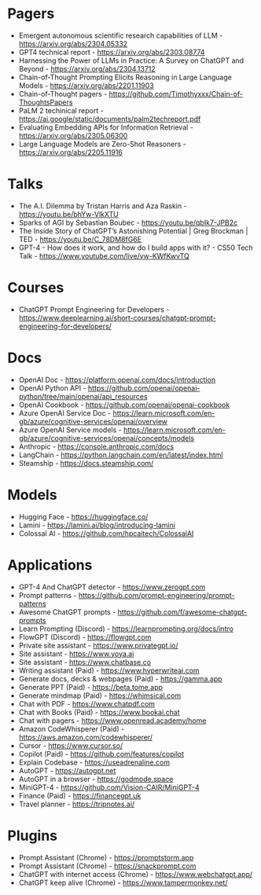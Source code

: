 # Pagers
- Emergent autonomous scientific research capabilities of LLM - https://arxiv.org/abs/2304.05332
- GPT4 technical report - https://arxiv.org/abs/2303.08774
- Harnessing the Power of LLMs in Practice: A Survey on ChatGPT and Beyond - https://arxiv.org/abs/2304.13712
- Chain-of-Thought Prompting Elicits Reasoning in Large Language Models - https://arxiv.org/abs/2201.11903
- Chain-of-Thought pagers - https://github.com/Timothyxxx/Chain-of-ThoughtsPapers
- PaLM 2 techinical report - https://ai.google/static/documents/palm2techreport.pdf
- Evaluating Embedding APIs for Information Retrieval - https://arxiv.org/abs/2305.06300
- Large Language Models are Zero-Shot Reasoners - https://arxiv.org/abs/2205.11916

# Talks
- The A.I. Dilemma by Tristan Harris and Aza Raskin - https://youtu.be/bhYw-VlkXTU
- Sparks of AGI by Sebastian Boubec - https://youtu.be/qbIk7-JPB2c
- The Inside Story of ChatGPT’s Astonishing Potential | Greg Brockman | TED - https://youtu.be/C_78DM8fG6E
- GPT-4 - How does it work, and how do I build apps with it? - CS50 Tech Talk - https://www.youtube.com/live/vw-KWfKwvTQ

# Courses
- ChatGPT Prompt Engineering for Developers - https://www.deeplearning.ai/short-courses/chatgpt-prompt-engineering-for-developers/

# Docs
- OpenAI Doc - https://platform.openai.com/docs/introduction
- OpenAI Python API - https://github.com/openai/openai-python/tree/main/openai/api_resources
- OpenAI Cookbook - https://github.com/openai/openai-cookbook
- Azure OpenAI Service Doc - https://learn.microsoft.com/en-gb/azure/cognitive-services/openai/overview
- Azure OpenAI Service models - https://learn.microsoft.com/en-gb/azure/cognitive-services/openai/concepts/models
- Anthropic - https://console.anthropic.com/docs
- LangChain - https://python.langchain.com/en/latest/index.html
- Steamship - https://docs.steamship.com/

# Models
- Hugging Face - https://huggingface.co/
- Lamini - https://lamini.ai/blog/introducing-lamini
- Colossal AI - https://github.com/hpcaitech/ColossalAI

# Applications
- GPT-4 And ChatGPT detector - https://www.zerogpt.com
- Prompt patterns - https://github.com/prompt-engineering/prompt-patterns
- Awesome ChatGPT prompts - https://github.com/f/awesome-chatgpt-prompts
- Learn Prompting (Discord) - https://learnprompting.org/docs/intro
- FlowGPT (Discord) - https://flowgpt.com
- Private site assistant - https://www.privategpt.io/
- Site assistant - https://www.yoya.ai
- Site assistant - https://www.chatbase.co
- Writing assistant (Paid) - https://www.hyperwriteai.com
- Generate docs, decks & webpages (Paid) - https://gamma.app
- Generate PPT (Paid) - https://beta.tome.app
- Generate mindmap (Paid) - https://whimsical.com
- Chat with PDF - https://www.chatpdf.com
- Chat with Books (Paid) - https://www.bookai.chat
- Chat with pagers - https://www.openread.academy/home
- Amazon CodeWhisperer (Paid) - https://aws.amazon.com/codewhisperer/
- Cursor - https://www.cursor.so/
- Copilot (Paid) - https://github.com/features/copilot
- Explain Codebase - https://useadrenaline.com
- AutoGPT - https://autogpt.net	
- AutoGPT in a browser - https://godmode.space
- MiniGPT-4 - https://github.com/Vision-CAIR/MiniGPT-4
- Finance (Paid) - https://financegpt.uk
- Travel planner - https://tripnotes.ai/

# Plugins
- Prompt Assistant (Chrome) - https://promptstorm.app
- Prompt Assistant (Chrome) - https://snackprompt.com
- ChatGPT with internet access (Chrome) - https://www.webchatgpt.app/
- ChatGPT keep alive (Chrome) - https://www.tampermonkey.net/
